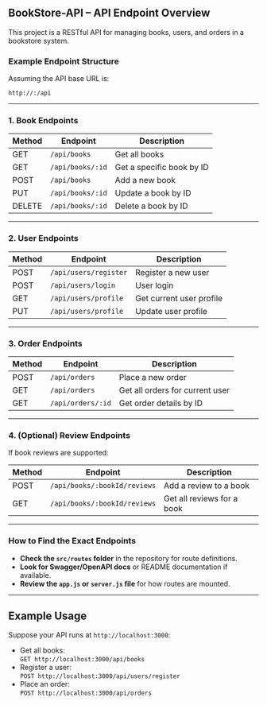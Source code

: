 ## BookStore-API – API Endpoint Overview

This project is a RESTful API for managing books, users, and orders in a bookstore system.

### Example Endpoint Structure

Assuming the API base URL is:
```
http://:/api
```

---

### 1. **Book Endpoints**

| Method | Endpoint             | Description                       |
|--------|----------------------|-----------------------------------|
| GET    | `/api/books`         | Get all books                     |
| GET    | `/api/books/:id`     | Get a specific book by ID         |
| POST   | `/api/books`         | Add a new book                    |
| PUT    | `/api/books/:id`     | Update a book by ID               |
| DELETE | `/api/books/:id`     | Delete a book by ID               |

---

### 2. **User Endpoints**

| Method | Endpoint              | Description                       |
|--------|-----------------------|-----------------------------------|
| POST   | `/api/users/register` | Register a new user               |
| POST   | `/api/users/login`    | User login                        |
| GET    | `/api/users/profile`  | Get current user profile          |
| PUT    | `/api/users/profile`  | Update user profile               |

---

### 3. **Order Endpoints**

| Method | Endpoint             | Description                       |
|--------|----------------------|-----------------------------------|
| POST   | `/api/orders`        | Place a new order                 |
| GET    | `/api/orders`        | Get all orders for current user   |
| GET    | `/api/orders/:id`    | Get order details by ID           |

---

### 4. **(Optional) Review Endpoints**

If book reviews are supported:

| Method | Endpoint                               | Description                       |
|--------|----------------------------------------|-----------------------------------|
| POST   | `/api/books/:bookId/reviews`           | Add a review to a book            |
| GET    | `/api/books/:bookId/reviews`           | Get all reviews for a book        |

---

### How to Find the Exact Endpoints

- **Check the `src/routes` folder** in the repository for route definitions.
- **Look for Swagger/OpenAPI docs** or README documentation if available.
- **Review the `app.js` or `server.js` file** for how routes are mounted.

---

## Example Usage

Suppose your API runs at `http://localhost:3000`:

- Get all books:  
  `GET http://localhost:3000/api/books`
- Register a user:  
  `POST http://localhost:3000/api/users/register`
- Place an order:  
  `POST http://localhost:3000/api/orders`
